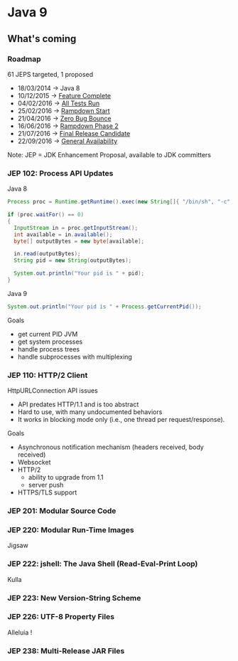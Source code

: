 # Java 9
## What's coming


### Roadmap

61 JEPS targeted, 1 proposed

* 18/03/2014 -> Java 8 <!-- .element: class="done" -->
* 10/12/2015 -> <!-- .element: class="progress" --> [Feature Complete](http://openjdk.java.net/projects/jdk8/milestones#Feature_Complete) <!-- .element: class="progress" -->
* 04/02/2016 -> <!-- .element: class="todo" --> [All Tests Run](http://openjdk.java.net/projects/jdk8/milestones#All_Tests_Run)<!-- .element: class="todo" -->
* 25/02/2016 -> <!-- .element: class="todo" --> [Rampdown Start](http://openjdk.java.net/projects/jdk8/milestones#Rampdown_start)<!-- .element: class="todo" -->
* 21/04/2016 -> <!-- .element: class="todo" --> [Zero Bug Bounce](http://openjdk.java.net/projects/jdk8/milestones#Zero_Bug_Bounce)<!-- .element: class="todo" -->
* 16/06/2016 -> <!-- .element: class="todo" --> [Rampdown Phase 2](http://openjdk.java.net/projects/jdk8/milestones#Rampdown_phase_2)<!-- .element: class="todo" -->
* 21/07/2016 -> <!-- .element: class="todo" --> [Final Release Candidate](http://openjdk.java.net/projects/jdk8/milestones#Final_Release_Candidate)<!-- .element: class="todo" -->
* 22/09/2016 -> <!-- .element: class="todo" --> [General Availability](http://openjdk.java.net/projects/jdk8/milestones#General_Availability)<!-- .element: class="todo" -->

Note:
JEP = JDK Enhancement Proposal, available to JDK committers



### JEP 102: Process API Updates


Java 8

```java
Process proc = Runtime.getRuntime().exec(new String[]{ "/bin/sh", "-c", "echo $PPID" });

if (proc.waitFor() == 0)
{
  InputStream in = proc.getInputStream();
  int available = in.available();
  byte[] outputBytes = new byte[available];

  in.read(outputBytes);
  String pid = new String(outputBytes);

  System.out.println("Your pid is " + pid);
}
```


Java 9

```java
System.out.println("Your pid is " + Process.getCurrentPid());
```


Goals
* get current PID JVM
* get system processes
* handle process trees
* handle subprocesses with multiplexing



### JEP 110: HTTP/2 Client


HttpURLConnection API issues 
* API predates HTTP/1.1 and is too abstract
* Hard to use, with many undocumented behaviors
* It works in blocking mode only (i.e., one thread per request/response).


Goals
* Asynchronous notification mechanism (headers received, body received)
* Websocket 
* HTTP/2
  * ability to upgrade from 1.1
  * server push
* HTTPS/TLS support



### JEP 201: Modular Source Code
### JEP 220: Modular Run-Time Images
Jigsaw



### JEP 222: jshell: The Java Shell (Read-Eval-Print Loop)
Kulla



### JEP 223: New Version-String Scheme



### JEP 226: UTF-8 Property Files
Alleluia !



### JEP 238: Multi-Release JAR Files




